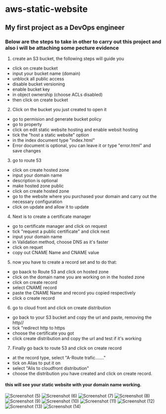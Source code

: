 # aws-static-website
## My first project as a DevOps engineer 
### Below are the steps to take in other to carry out this project and also i will be attaching some pecture evidence
1. create an S3 bucket, the following steps will guide you
- click on create bucket
- input your bucket name (domain)
- unblock all public access
- disable bucket versioning
- enable bucket key
- in object ownership (choose ACLs disabled)
- then click on create bucket
2. Click on the bucket you just created to open it
- go to permision and generate bucket policy
- go to property
- click on edit static website hosting and enable websit hosting
- tick the "host a static website" option
- in the index document type "index.html"
- Error document is optional, you can leave it or type "error.html" and save changes
3. go to route 53
- click on create hosted zone
- input your domain name
- description is optional
- make hosted zone public
- click on create hosted zone
- go to the website where you purchased your domain and carry out the necessary configuration
- click on update and allow it to update
4. Next is to create a certificate manager
- go to certificate manager and click on request
- tick "request a public certificate" and click next
- input your domain name
- in Validation method, choose DNS as it's faster
- click on requet
- copy out CNAME Name and CNAME value
5. now you have to create a record set and to do that:
- go baack to Route 53 and click on hosted zone
- click on the domain name you are working on in the hosted zone
- click on create record
- select CNAME record
- paste the CNAME Name and record you copied respectively
- click o create record
6. go to cloud front and click on create distribution
- go back to your S3 bucket and copy the url and paste, removing the http//
- tick "redirect http to https
- choose the certificate you got
- click create distribution and copy the url and test if it's working
7. Finally go back to route 53 and click on create record
- at the record type, select "A-Route trafic......."
- tick on Alias to put it on
- select "Alis to cloudfront distribution"
- choose the distribution you have created and click on create record.
#### this will see your static website with your domain name working.

![Screenshot (5)](https://github.com/Kingofhull/aws-static-website/assets/135378776/c9fa8138-18a0-4ab8-b02b-fc2f8aa84d3b)
![Screenshot (6)](https://github.com/Kingofhull/aws-static-website/assets/135378776/4a3a7ce2-65e8-4865-a27d-f8054177a6a5)
![Screenshot (7)](https://github.com/Kingofhull/aws-static-website/assets/135378776/89a3fb74-6a15-4286-81b4-2f9574feb14f)
![Screenshot (8)](https://github.com/Kingofhull/aws-static-website/assets/135378776/34435d90-ea30-4041-9b2e-53e0ba6b18e7)
![Screenshot (9)](https://github.com/Kingofhull/aws-static-website/assets/135378776/cf38b4cc-d6d4-40fc-9a83-9487cdec8a46)
![Screenshot (10)](https://github.com/Kingofhull/aws-static-website/assets/135378776/d14d89f3-107f-4572-9853-c3f4a509ee05)
![Screenshot (11)](https://github.com/Kingofhull/aws-static-website/assets/135378776/dcc2b2fd-6985-4e98-804c-bcb5bd02652d)
![Screenshot (12)](https://github.com/Kingofhull/aws-static-website/assets/135378776/5405779d-4b78-45b4-a3c9-6b51dd4e6d92)
![Screenshot (13)](https://github.com/Kingofhull/aws-static-website/assets/135378776/3ae45c6e-44df-466d-bd4f-a194a2d40364)
![Screenshot (14)](https://github.com/Kingofhull/aws-static-website/assets/135378776/261d4623-167d-44a4-bddc-26ae13f3343d)


